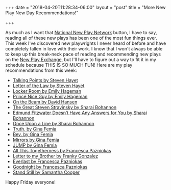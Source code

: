 +++
date = "2018-04-20T11:28:34-06:00"
layout = "post"
title = "More New Play New Day Recommendations!"

+++

As  much as I want that [National New Play Network](http://nnpn.org/) button, I have to say, reading all of these new plays has been one of the most fun things ever. This week I've discovered new playwrights I never heard of before and have completely fallen in love with their work. I know that I won't always be able to keep up this break-neck pace of reading and recommending new plays on the [New Play Exchange](https://newplayexchange.org/dashboard), but I'll have to figure out a way to fit it in my schedule because THIS IS SO MUCH FUN! Here are my play recommendations from this week:

* [Talking Points by Steven Hayet](https://newplayexchange.org/plays/140543/talking-points)
* [Letter of the Law by Steven Hayet](https://newplayexchange.org/plays/157257/letter-law)
* [Locker Room by Emily Hageman](https://newplayexchange.org/plays/161707/locker-room)
* [Prince Nice Guy by Emily Hageman](https://newplayexchange.org/plays/168983/prince-nice-guy)
* [On the Beam by David Hansen](https://newplayexchange.org/plays/121012/beam)
* [The Great Steven Stravinsky by Sharai Bohannon](https://newplayexchange.org/plays/22287/great-steven-stravinsky)
* [Edmund Fitzwater Doesn’t Have Any Answers for You by Sharai Bohannon](https://newplayexchange.org/plays/149187/edmund-fitzwater-doesn%E2%80%99t-have-any-answers-you)
* [Once Upon a Line by Sharai Bohannon](https://newplayexchange.org/plays/76345/once-upon-line)
* [Truth. by Gina Femia](https://newplayexchange.org/plays/105727/truth)
* [Bev. by Gina Femia](https://newplayexchange.org/plays/88047/bev)
* [Mirrors by Gina Femia](https://newplayexchange.org/plays/94060/mirrors)
* [JUMP by Gina Femia](https://newplayexchange.org/plays/105729/jump)
* [All This Togetherness by Francesca Pazniokas](https://newplayexchange.org/plays/139582/all-togetherness)
* [Letter to my Brother by Franky Gonzalez](https://newplayexchange.org/plays/53586/letter-my-brother)
* [Everlast by Francesca Pazniokas](https://newplayexchange.org/plays/139547/everlast)
* [Goodnight by Francesca Pazniokas](https://newplayexchange.org/plays/139539/goodnight)
* [Stand Still by Samantha Cooper](https://newplayexchange.org/plays/29130/stand-still)

Happy Friday everyone! 